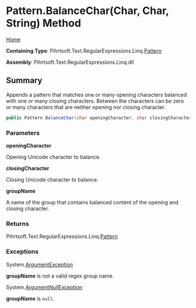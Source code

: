 # Pattern\.BalanceChar\(Char, Char, String\) Method

[Home](../../../../../../README.md)

**Containing Type**: Pihrtsoft\.Text\.RegularExpressions\.Linq\.[Pattern](../README.md)

**Assembly**: Pihrtsoft\.Text\.RegularExpressions\.Linq\.dll

## Summary

Appends a pattern that matches one or many opening characters balanced with one or many closing characters\.
Between the characters can be zero or many characters that are neither opening nor closing character\.

```csharp
public Pattern BalanceChar(char openingCharacter, char closingCharacter, string groupName)
```

### Parameters

**openingCharacter**

Opening Unicode character to balance\.

**closingCharacter**

Closing Unicode character to balance\.

**groupName**

A name of the group that contains balanced content of the opening and closing character\.

### Returns

Pihrtsoft\.Text\.RegularExpressions\.Linq\.[Pattern](../README.md)

### Exceptions

System\.[ArgumentException](https://docs.microsoft.com/en-us/dotnet/api/system.argumentexception)

**groupName** is not a valid regex group name\.

System\.[ArgumentNullException](https://docs.microsoft.com/en-us/dotnet/api/system.argumentnullexception)

**groupName** is `null`\.

